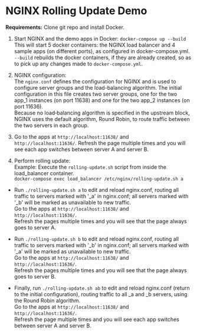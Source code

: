 # NGINX Rolling Update Demo

**Requirements:** Clone git repo and install Docker.

1. Start NGINX and the demo apps in Docker: `docker-compose up --build`  
This will start 5 docker containers: the NGINX load balancer and 4 sample apps (on different ports), as configured in docker-compose.yml.  
`--build` rebuilds the docker containers, if they are already created, so as to pick up any changes made to `docker-compose.yml`.

1. NGINX configuration:  
The `nginx.conf` defines the configuration for NGINX and is used to configure server groups and the load-balancing algorithm. The initial configuration in this file creates two server groups, one for the two app_1 instances (on port 11638) and one for the two app_2 instances (on port 11636).  
Because no load‑balancing algorithm is specified in the upstream block, NGINX uses the default algorithm, Round Robin, to route traffic between the two servers in each group.  

1. Go to the apps at `http://localhost:11638/` and `http://localhost:11636/`. Refresh the page multiple times and you will see each app switches between server A and server B.

1. Perform rolling update:  
Example: Execute the `rolling-update.sh` script from inside the load_balancer container.  
`docker-compose exec load_balancer /etc/nginx/rolling-update.sh a` 

- Run `./rolling-update.sh a` to edit and reload nginx.conf, routing all traffic to servers marked with '_a' in nginx.conf; all servers marked with '_b' will be marked as unavailable to new traffic.  
Go to the apps at `http://localhost:11638/` and `http://localhost:11636/`.  
Refresh the pages multiple times and you will see that the page always goes to server A.

- Run `./rolling-update.sh b` to edit and reload nginx.conf, routing all traffic to servers marked with '_b' in nginx.conf; all servers marked with '_a' will be marked as unavailable to new traffic.  
Go to the apps at `http://localhost:11638/` and `http://localhost:11636/`.  
Refresh the pages multiple times and you will see that the page always goes to server B.

- Finally, run `./rolling-update.sh ab` to edit and reload nginx.conf (return to the initial configuration), routing traffic to all _a and _b servers, using the Round Robin algorithm.  
Go to the apps at `http://localhost:11638/` and `http://localhost:11636/`.  
Refresh the page multiple times and you will see each app switches between server A and server B.
